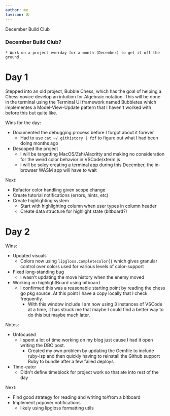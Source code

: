 ```yaml
---
author: me
favicon: 🕸️
---
```


December Build Club

### December Build Club?
    * Work on a project everday for a month (December) to get it off the ground.

# Day 1

Stepped into an old project, Bubble Chess, which has the goal of helping a Chess novice develop an intuition for Algebraic notation. This will be done in the terminal using the Terminal UI framework named Bubbletea which implementes a Model-View-Update pattern that I haven't worked with before this but quite like.

Wins for the day:
* Documented the debugging process before I forgot about it forever
    * Had to use `cat ~/.githistory | fzf` to figure out what I had been doing months ago
* Descoped the project
    * I will be targetting MacOS/Zsh/Alacritty and making no consideration for the weird color behavior in VSCode/xterm.js
    * I will be soley creating a terminal app during this December, the in-browser WASM app will have to wait

Next:
* Refactor color handling given scope change
* Create tutorial notifications (errors, hints, etc)
* Create highlighting system
    * Start with highlighting column when user types in column header
    * Create data structure for highlight state (bitboard?)

# Day 2

Wins:
* Updated visuals
    * Colors now using `lipgloss.CompleteColor{}` which gives granular control over colors used for various levels of color-support
* Fixed long-standing bug
    * I wasn't updating the move history when the enemy moved
* Working on highlightBoard using bitboard
    * I confirmed this was a reasonable starting point by reading the chess go pkg source. At this point I have a copy locally that I check frequently.
        * With this window include I am now using 3 instances of VSCode at a time, it has struck me that maybe I could find a better way to do this but maybe much later.

Notes:
* Unfocused
    * I spent a lot of time working on my blog just cause I had it open writing the DBC post.
        * Created my own problem by updating the Gemfile to include ruby-lsp and then quickly having to reinstall the Github support Ruby to bundle after a few failed deploys
* Time-eater
    * Didn't define timeblock for project work so that ate into rest of the day

Next:
* Find good strategy for reading and writing to/from a bitboard
* Implement popover notifications
    * likely using lipgloss formatting utils
